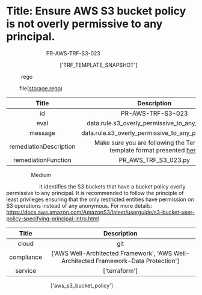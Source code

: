 



# Title: Ensure AWS S3 bucket policy is not overly permissive to any principal.


***<font color="white">Master Test Id:</font>*** PR-AWS-TRF-S3-023

***<font color="white">Master Snapshot Id:</font>*** ['TRF_TEMPLATE_SNAPSHOT']

***<font color="white">type:</font>*** rego

***<font color="white">rule:</font>*** file([storage.rego])  
  
  
  
  

|Title|Description|
| :---: | :---: |
|id|PR-AWS-TRF-S3-023|
|eval|data.rule.s3_overly_permissive_to_any_principal|
|message|data.rule.s3_overly_permissive_to_any_principal_err|
|remediationDescription|Make sure you are following the Terraform template format presented <a href='https://registry.terraform.io/providers/hashicorp/aws/latest/docs/resources/s3_bucket_policy' target='_blank'>here</a>|
|remediationFunction|PR_AWS_TRF_S3_023.py|


***<font color="white">Severity:</font>*** Medium

***<font color="white">Description:</font>*** It identifies the S3 buckets that have a bucket policy overly permissive to any principal. It is recommended to follow the principle of least privileges ensuring that the only restricted entities have permission on S3 operations instead of any anonymous. For more details: https://docs.aws.amazon.com/AmazonS3/latest/userguide/s3-bucket-user-policy-specifying-principal-intro.html  
  
  

|Title|Description|
| :---: | :---: |
|cloud|git|
|compliance|['AWS Well-Architected Framework', 'AWS Well-Architected Framework-Data Protection']|
|service|['terraform']|


***<font color="white">Resource Types:</font>*** ['aws_s3_bucket_policy']


[storage.rego]: https://github.com/prancer-io/prancer-compliance-test/tree/master/aws/terraform/storage.rego
